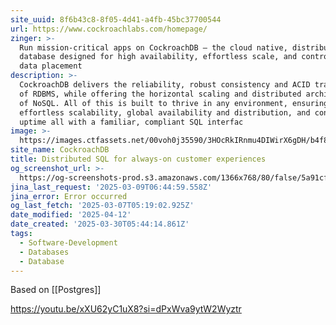 ```yaml
---
site_uuid: 8f6b43c8-8f05-4d41-a4fb-45bc37700544
url: https://www.cockroachlabs.com/homepage/
zinger: >-
  Run mission-critical apps on CockroachDB — the cloud native, distributed SQL
  database designed for high availability, effortless scale, and control over
  data placement
description: >-
  CockroachDB delivers the reliability, robust consistency and ACID transactions
  of RDBMS, while offering the horizontal scaling and distributed architecture
  of NoSQL. All of this is built to thrive in any environment, ensuring
  effortless scalability, global availability and distribution, and continuous
  uptime all with a familiar, compliant SQL interfac
image: >-
  https://images.ctfassets.net/00voh0j35590/3HOcRkIRnmu4DIWirX6gDH/b4f8a962358bffa8da063319af5dbba0/crl-socialpost-default-2020-2.jpg
site_name: CockroachDB
title: Distributed SQL for always-on customer experiences
og_screenshot_url: >-
  https://og-screenshots-prod.s3.amazonaws.com/1366x768/80/false/5a91cf008258221b362473e49bde59e56bd9d1878d7e84b06948454fbba2b9b2.jpeg
jina_last_request: '2025-03-09T06:44:59.558Z'
jina_error: Error occurred
og_last_fetch: '2025-03-07T05:19:02.925Z'
date_modified: '2025-04-12'
date_created: '2025-03-30T05:44:14.861Z'
tags:
  - Software-Development
  - Databases
  - Database
---
```











Based on [[Postgres]]

https://youtu.be/xXU62yC1uX8?si=dPxWva9ytW2Wyztr
